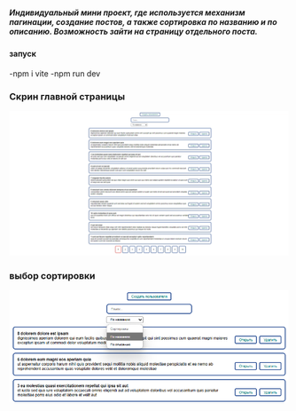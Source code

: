 ##### Индивидуальный мини проект, где используется механизм пагинации, создание постов, а также сортировка по названию и по описанию. Возможность зайти на страницу отдельного поста.

#### запуск

-npm i vite
-npm run dev

### Скрин главной страницы

![alt text](image-1.png)

### выбор сортировки

![alt text](image-2.png)
